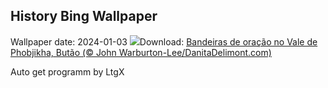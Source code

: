 ## History Bing Wallpaper
Wallpaper date: 2024-01-03
![](https://www.bing.com/th?id=OHR.BhutanSolstice_PT-BR0103911356_UHD.jpg&w=1000)Download: [Bandeiras de oração no Vale de Phobjikha, Butão (© John Warburton-Lee/DanitaDelimont.com)](https://www.bing.com/th?id=OHR.BhutanSolstice_PT-BR0103911356_UHD.jpg)

Auto get programm by LtgX
